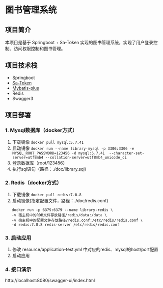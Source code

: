 # 图书管理系统
## 项目简介
本项目是基于 Springboot + Sa-Token 实现的图书管理系统，实现了用户登录控制、访问权限控制和图书管理。

## 项目技术栈
* Springboot
* [Sa-Token](https://sa-token.cc/index.html)
* [Mybatis-plus](https://baomidou.com/)
* Redis
* Swagger3

## 项目部署
### 1. Mysql数据库（docker方式）
1. 下载镜像
`docker pull mysql:5.7.41`
2. 启动镜像
`docker run --name library-mysql -p 3306:3306 -e MYSQL_ROOT_PASSWORD=123456 -d mysql:5.7.41 
   --character-set-server=utf8mb4 --collation-server=utf8mb4_unicode_ci`
3. 登录数据库（root/123456）
4. 执行sql语句（路径：./doc/library.sql）

### 2. Redis（docker方式）
1. 下载镜像
`docker pull redis:7.0.8`
2. 启动镜像(指定配置文件，路径：./doc/redis.conf)
```
   docker run -p 6379:6379 --name library-redis \
   -v 宿主机中的RDB文件存放路径/redis/data:/data \
   -v 宿主机中的配置文件存放路径/redis.conf:/etc/redis/redis.conf \
   -d redis:7.0.8 redis-server /etc/redis/redis.conf
```

### 3. 启动应用
1. 修改 resource/application-test.yml 中对应的redis、mysql的host/port配置
2. 启动应用

### 4. 接口演示
http://localhost:8080/swagger-ui/index.html